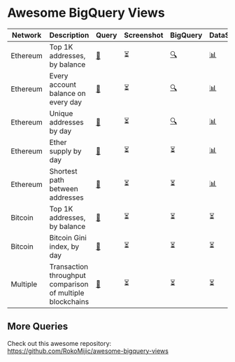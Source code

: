 # Awesome BigQuery Views

| Network | Description | Query | Screenshot | BigQuery | DataStudio | Notes
| --- | --- | --- | --- | --- | --- | ---
| Ethereum | Top 1K addresses, by balance  | [📝](ethereum/top-ethereum-balances.sql)| ⏳ | [🔍](https://console.cloud.google.com/bigquery?sq=896878822558:a8286e1cee0e4ee2b16872640faa31c2) | [📊](https://datastudio.google.com/u/1/reporting/c61d1ee3-0e67-4f19-a322-4aed82a21e1b/page/9tC6C) | [[1](https://medium.com/google-cloud/how-to-query-balances-for-all-ethereum-addresses-in-bigquery-fb594e4034a7)]
| Ethereum | Every account balance on every day | [📝](ethereum/every-balance-every-day.sql)| ⏳ | [🔍](https://console.cloud.google.com/bigquery?sq=896878822558:c5323064f9fb45529ebdd65fb4091374) | [📊](https://datastudio.google.com/u/1/reporting/c61d1ee3-0e67-4f19-a322-4aed82a21e1b/page/9tC6C) | [[1](https://medium.com/google-cloud/plotting-ethereum-address-growth-chart-55cc0e7207b2)]
| Ethereum | Unique addresses by day | [📝](ethereum/unique-addresses-by-day.sql) | ⏳ | [🔍](https://console.cloud.google.com/bigquery?sq=896878822558:69f31a0f8e7e44d39d99737c4a37ce9b) | [📊](https://datastudio.google.com/u/1/reporting/c61d1ee3-0e67-4f19-a322-4aed82a21e1b/page/9tC6C) | [[1](https://medium.com/google-cloud/plotting-ethereum-address-growth-chart-55cc0e7207b2)]
| Ethereum | Ether supply by day | [📝](ethereum/ether-supply-by-day.sql)| ⏳ | ⏳ | [📊](https://datastudio.google.com/u/1/reporting/c61d1ee3-0e67-4f19-a322-4aed82a21e1b/page/9tC6C) | [[1](https://medium.com/google-cloud/how-to-query-ether-supply-in-bigquery-90f8ae795a8)]
| Ethereum | Shortest path between addresses | [📝](ethereum/shortest-path-via-traces.sql) | ⏳ | ⏳ | [📊](https://datastudio.google.com/u/1/reporting/c61d1ee3-0e67-4f19-a322-4aed82a21e1b/page/9tC6C)
| Bitcoin | Top 1K addresses, by balance | [📝](bitcoin/top-bitcoin-balances.sql) | ⏳ | ⏳ | ⏳ | |
| Bitcoin | Bitcoin Gini index, by day | [📝](bitcoin/gini-index-by-day.sql) | ⏳ | ⏳ | ⏳ | [[1](https://cloud.google.com/blog/products/data-analytics/introducing-six-new-cryptocurrencies-in-bigquery-public-datasets-and-how-to-analyze-them)]
| Multiple | Transaction throughput comparison of multiple blockchains | [📝](multi/transaction-throughput-comparison.sql) | ⏳ | ⏳ | ⏳ | [[1](https://medium.com/@medvedev1088/comparing-transaction-throughputs-for-8-blockchains-in-google-bigquery-with-google-data-studio-edbabb75b7f1)]

## More Queries

Check out this awesome repository: https://github.com/RokoMijic/awesome-bigquery-views
